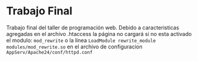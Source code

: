 # Trabajo Final

Trabajo final del taller de programación web.
Debido a caracteristicas agregadas en el archivo .htaccess la página no cargará si no esta activado el modulo: `mod_rewrite`
o la línea
`LoadModule rewrite_module modules/mod_rewrite.so`
en el archivo de configuracion `AppServ/Apache24/conf/httpd.conf`
